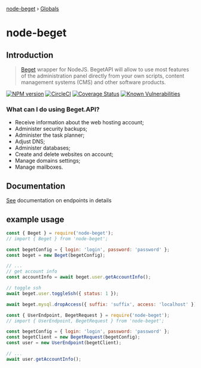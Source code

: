 [node-beget](README.md) › [Globals](globals.md)

# node-beget

## Introduction

> [Beget](https://beget.com/en) wrapper for NodeJS. BegetAPI will allow to use most features of the administration panel directly from your own scripts, content management systems (CMS) and other software products.

<!-- [![npm package](https://nodei.co/npm/node-beget.png?downloads=true&downloadRank=true&stars=true)](https://nodei.co/npm/node-beget/) -->

[![NPM version](https://badge.fury.io/js/node-beget.png)](http://badge.fury.io/js/node-beget)
[![CircleCI](https://circleci.com/gh/olehcambel/node-beget.svg?style=svg)](https://circleci.com/gh/olehcambel/node-beget)
[![Coverage Status](https://coveralls.io/repos/github/olehcambel/node-beget/badge.svg?branch=master)](https://coveralls.io/github/olehcambel/node-beget?branch=master)
[![Known Vulnerabilities](https://snyk.io/test/github/olehcambel/node-beget/badge.svg?targetFile=package.json)](https://snyk.io/test/github/olehcambel/node-beget?targetFile=package.json)

### What can I do using Beget.API?

-   Receive information about the web hosting account;
-   Administer security backups;
-   Administer the task planner;
-   Adjust DNS;
-   Administer databases;
-   Create and delete websites on account;
-   Manage domains settings;
-   Manage mailboxes.

## Documentation

[See](./docs/globals.md) documentation on endpoints in details

## example usage

```js
const { Beget } = require('node-beget');
// import { Beget } from 'node-beget';

const begetConfig = { login: 'login', password: 'password' };
const beget = new Beget(begetConfig);

// ...
// get account info
const accountInfo = await beget.user.getAccountInfo();

// toggle ssh
await beget.user.toggleSsh({ status: 1 });

await beget.mysql.dropAccess({ suffix: 'suffix', access: 'localhost' });
```

```js
const { UserEndpoint, BegetRequest } = require('node-beget');
// import { UserEndpoint, BegetRequest } from 'node-beget';

const begetConfig = { login: 'login', password: 'password' };
const begetClient = new BegetRequest(begetConfig);
const user = new UserEndpoint(begetClient);

// ...
await user.getAccountInfo();
```
